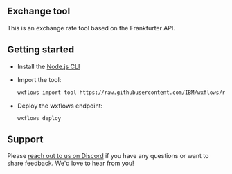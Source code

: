 ## Exchange tool

This is an exchange rate tool based on the Frankfurter API.

## Getting started

- Install the [Node.js CLI](https://wxflows.ibm.stepzen.com/docs/installation?cli=node)

- Import the tool:

    ```bash
    wxflows import tool https://raw.githubusercontent.com/IBM/wxflows/refs/heads/main/tools/exchange.zip
    ```
    
- Deploy the wxflows endpoint:

    ```
    wxflows deploy
    ```

## Support

Please [reach out to us on Discord](https://ibm.biz/wxflows-discord) if you have any questions or want to share feedback. We'd love to hear from you!
